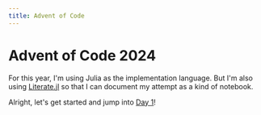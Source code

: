 ```yaml
---
title: Advent of Code
---
```


# Advent of Code 2024

For this year, I'm using Julia as the implementation language. But I'm also
using [Literate.jl](https://github.com/fredrikekre/Literate.jl) so that I can
document my attempt as a kind of notebook.

Alright, let's get started and jump into [Day 1](./day1)!
